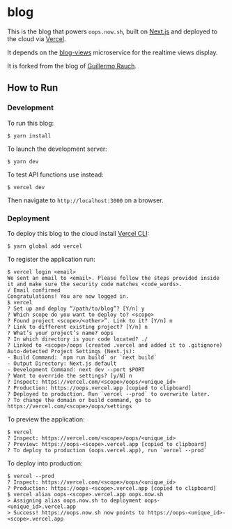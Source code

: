 # blog

This is the blog that powers `oops.now.sh`, built on [Next.js](https://nextjs.org/) and deployed to the cloud via [Vercel](https://vercel.com).

It depends on the [blog-views](https://github.com/jecassis/blog-views) microservice for the realtime views display.

It is forked from the blog of [Guillermo Rauch](https://github.com/rauchg/blog).

## How to Run

### Development

To run this blog:

```console
$ yarn install
```

To launch the development server:

```console
$ yarn dev
```

To test API functions use instead:

```console
$ vercel dev
```

Then navigate to `http://localhost:3000` on a browser.

### Deployment

To deploy this blog to the cloud install [Vercel CLI](https://vercel.com/download):

```console
$ yarn global add vercel
```

To register the application run:

```console
$ vercel login <email>
We sent an email to <email>. Please follow the steps provided inside it and make sure the security code matches <code_words>.
√ Email confirmed
Congratulations! You are now logged in.
$ vercel
? Set up and deploy “/path/to/blog”? [Y/n] y
? Which scope do you want to deploy to? <scope>
? Found project <scope>/<other>”. Link to it? [Y/n] n
? Link to different existing project? [Y/n] n
? What’s your project’s name? oops
? In which directory is your code located? ./
? Linked to <scope>/oops (created .vercel and added it to .gitignore)
Auto-detected Project Settings (Next.js):
- Build Command: `npm run build` or `next build`
- Output Directory: Next.js default
- Development Command: next dev --port $PORT
? Want to override the settings? [y/N] n
? Inspect: https://vercel.com/<scope>/oops/<unique_id>
? Production: https://oops.vercel.app [copied to clipboard]
? Deployed to production. Run `vercel --prod` to overwrite later.
? To change the domain or build command, go to https://vercel.com/<scope>/oops/settings
```

To preview the application:

```console
$ vercel
? Inspect: https://vercel.com/<scope>/oops/<unique_id>
? Preview: https://oops-<scope>.vercel.app [copied to clipboard]
? To deploy to production (oops.vercel.app), run `vercel --prod`
```

To deploy into production:

```console
$ vercel --prod
? Inspect: https://vercel.com/<scope>/oops/<unique_id>
? Production: https://oops-<scope>.vercel.app [copied to clipboard]
$ vercel alias oops-<scope>.vercel.app oops.now.sh
> Assigning alias oops.now.sh to deployment oops-<unique_id>.vercel.app
> Success! https://oops.now.sh now points to https://oops-<unique_id>-<scope>.vercel.app
```
